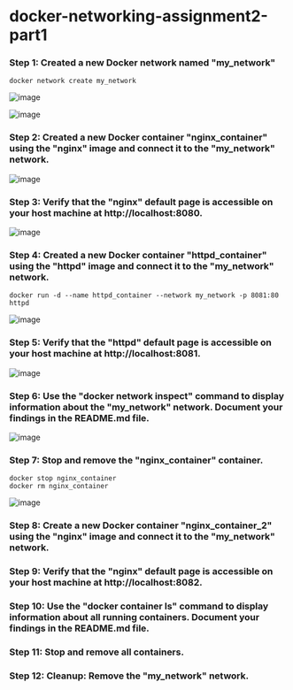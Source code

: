 # docker-networking-assignment2-part1

### Step 1: Created a new Docker network named "my_network" 
```
docker network create my_network
```
![image](https://github.com/zahydakhan/docker-networking-assignment2-part1/assets/45081511/f5881756-4571-425f-bf4b-2006aa13270c)

![image](https://github.com/zahydakhan/docker-networking-assignment2-part1/assets/45081511/95c8c2f7-1d66-4a9c-9778-54e697310e30)

### Step 2: Created a new Docker container "nginx_container" using the "nginx" image and connect it to the "my_network" network.
![image](https://github.com/zahydakhan/docker-networking-assignment2-part1/assets/45081511/1f43492b-e8f4-4c94-a7b6-e3ccfc7bddd5)

### Step 3: Verify that the "nginx" default page is accessible on your host machine at http://localhost:8080.
![image](https://github.com/zahydakhan/docker-networking-assignment2-part1/assets/45081511/af34d39e-ea6d-4002-85ea-1ecf4209db77)

### Step 4: Created a new Docker container "httpd_container" using the "httpd" image and connect it to the "my_network" network.
```
docker run -d --name httpd_container --network my_network -p 8081:80 httpd
```
![image](https://github.com/zahydakhan/docker-networking-assignment2-part1/assets/45081511/bb04c864-8913-488f-9b1b-2d3c8b5bdcb0)

### Step 5: Verify that the "httpd" default page is accessible on your host machine at http://localhost:8081.
![image](https://github.com/zahydakhan/docker-networking-assignment2-part1/assets/45081511/fa713721-581b-4383-9d8a-aaa2f703dcff)

### Step 6: Use the "docker network inspect" command to display information about the "my_network" network. Document your findings in the README.md file.
![image](https://github.com/zahydakhan/docker-networking-assignment2-part1/assets/45081511/b1effa36-5e9f-4585-8d40-6e0a6b4c708b)

### Step 7: Stop and remove the "nginx_container" container.
```
docker stop nginx_container
docker rm nginx_container
```
![image](https://github.com/zahydakhan/docker-networking-assignment2-part1/assets/45081511/f4de5637-2cee-4a6e-bd84-5f460ac4e673)

### Step 8: Create a new Docker container "nginx_container_2" using the "nginx" image and connect it to the "my_network" network.


### Step 9: Verify that the "nginx" default page is accessible on your host machine at http://localhost:8082.

### Step 10: Use the "docker container ls" command to display information about all running containers. Document your findings in the README.md file.

### Step 11: Stop and remove all containers.

### Step 12: Cleanup: Remove the "my_network" network.




